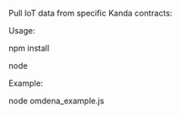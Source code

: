 Pull IoT data from specific Kanda contracts:

Usage:

npm install

node <your javascript file here>


Example:

node omdena_example.js
